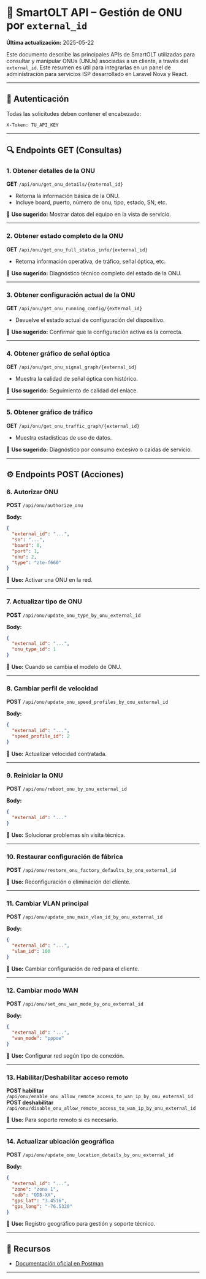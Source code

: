 
# 📡 SmartOLT API – Gestión de ONU por `external_id`

**Última actualización:** 2025-05-22

Este documento describe las principales APIs de SmartOLT utilizadas para consultar y manipular ONUs (UNUs) asociadas a un cliente, a través del `external_id`. Este resumen es útil para integrarlas en un panel de administración para servicios ISP desarrollado en Laravel Nova y React.

---

## 🔐 Autenticación

Todas las solicitudes deben contener el encabezado:

```http
X-Token: TU_API_KEY
```

---

## 🔍 Endpoints GET (Consultas)

### 1. Obtener detalles de la ONU

**GET** `/api/onu/get_onu_details/{external_id}`

- Retorna la información básica de la ONU.
- Incluye board, puerto, número de onu, tipo, estado, SN, etc.

📌 **Uso sugerido:** Mostrar datos del equipo en la vista de servicio.

---

### 2. Obtener estado completo de la ONU

**GET** `/api/onu/get_onu_full_status_info/{external_id}`

- Retorna información operativa, de tráfico, señal óptica, etc.

📌 **Uso sugerido:** Diagnóstico técnico completo del estado de la ONU.

---

### 3. Obtener configuración actual de la ONU

**GET** `/api/onu/get_onu_running_config/{external_id}`

- Devuelve el estado actual de configuración del dispositivo.

📌 **Uso sugerido:** Confirmar que la configuración activa es la correcta.

---

### 4. Obtener gráfico de señal óptica

**GET** `/api/onu/get_onu_signal_graph/{external_id}`

- Muestra la calidad de señal óptica con histórico.

📌 **Uso sugerido:** Seguimiento de calidad del enlace.

---

### 5. Obtener gráfico de tráfico

**GET** `/api/onu/get_onu_traffic_graph/{external_id}`

- Muestra estadísticas de uso de datos.

📌 **Uso sugerido:** Diagnóstico por consumo excesivo o caídas de servicio.

---

## ⚙️ Endpoints POST (Acciones)

### 6. Autorizar ONU

**POST** `/api/onu/authorize_onu`

**Body:**
```json
{
  "external_id": "...",
  "sn": "...",
  "board": 0,
  "port": 1,
  "onu": 2,
  "type": "zte-f660"
}
```

📌 **Uso:** Activar una ONU en la red.

---

### 7. Actualizar tipo de ONU

**POST** `/api/onu/update_onu_type_by_onu_external_id`

**Body:**
```json
{
  "external_id": "...",
  "onu_type_id": 1
}
```

📌 **Uso:** Cuando se cambia el modelo de ONU.

---

### 8. Cambiar perfil de velocidad

**POST** `/api/onu/update_onu_speed_profiles_by_onu_external_id`

**Body:**
```json
{
  "external_id": "...",
  "speed_profile_id": 2
}
```

📌 **Uso:** Actualizar velocidad contratada.

---

### 9. Reiniciar la ONU

**POST** `/api/onu/reboot_onu_by_onu_external_id`

**Body:**
```json
{
  "external_id": "..."
}
```

📌 **Uso:** Solucionar problemas sin visita técnica.

---

### 10. Restaurar configuración de fábrica

**POST** `/api/onu/restore_onu_factory_defaults_by_onu_external_id`

📌 **Uso:** Reconfiguración o eliminación del cliente.

---

### 11. Cambiar VLAN principal

**POST** `/api/onu/update_onu_main_vlan_id_by_onu_external_id`

**Body:**
```json
{
  "external_id": "...",
  "vlan_id": 100
}
```

📌 **Uso:** Cambiar configuración de red para el cliente.

---

### 12. Cambiar modo WAN

**POST** `/api/onu/set_onu_wan_mode_by_onu_external_id`

**Body:**
```json
{
  "external_id": "...",
  "wan_mode": "pppoe"
}
```

📌 **Uso:** Configurar red según tipo de conexión.

---

### 13. Habilitar/Deshabilitar acceso remoto

**POST habilitar** `/api/onu/enable_onu_allow_remote_access_to_wan_ip_by_onu_external_id`  
**POST deshabilitar** `/api/onu/disable_onu_allow_remote_access_to_wan_ip_by_onu_external_id`

📌 **Uso:** Para soporte remoto si es necesario.

---

### 14. Actualizar ubicación geográfica

**POST** `/api/onu/update_onu_location_details_by_onu_external_id`

**Body:**
```json
{
  "external_id": "...",
  "zone": "zona 1",
  "odb": "ODB-XX",
  "gps_lat": "3.4516",
  "gps_long": "-76.5320"
}
```

📌 **Uso:** Registro geográfico para gestión y soporte técnico.

---

## 📎 Recursos

- [Documentación oficial en Postman](https://www.postman.com/smartolt/smartolt-s-public-workspace/documentation/5cwqhzj/smartolt)

---
